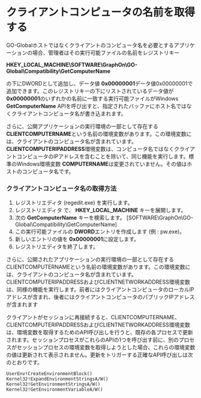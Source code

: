 # クライアントコンピュータの名前を取得する

GO-Globalホストではなくクライアントのコンピュータ名を必要とするアプリケーションの場合、管理者はその実行可能ファイルの名前をレジストリキー

**HKEY_LOCAL_MACHINE\SOFTWARE\GraphOn\GO-Global\Compatibility\GetComputerName**

の下にDWORDとして追加し、データ値 **0x00000001**データ値0x00000001で追加できます。このレジストリキーの下にリストされているデータ値が **0x00000001**のいずれかの名前に一致する実行可能ファイルがWindows **GetComputerName** APIを呼び出すと、指定されたバッファにホスト名ではなくクライアントコンピュータ名が書き込まれます。

さらに、公開アプリケーションの実行環境の一部として存在する **CLIENTCOMPUTERNAME**という名前の環境変数があります。この環境変数には、クライアントのコンピュータ名が含まれています。 **CLIENTCOMPUTERIPADDRESS**環境変数は、コンピュータ名ではなくクライアントコンピュータのIPアドレスを含むことを除いて、同じ機能を実行します。標準のWindows環境変数 **COMPUTERNAME**は変更されていません。その値はホストのコンピュータ名です。

### クライアントコンピュータ名の取得方法

1. レジストリエディタ (regedit.exe) を実行します。
2. レジストリエディタ で、 **HKEY_LOCAL_MACHINE** キーを展開します。
3. 次の **GetComputerName** キーを検索します。 [SOFTWARE\GraphOn\GO-Global\Compatibility\GetComputerName]
4. この実行可能ファイルの **DWORD**エントリを作成します (例 : pw.exe)。
5. 新しいエントリの値を **0x00000001**に設定します。
6. レジストリエディタを終了します。

さらに、公開されたアプリケーションの実行環境の一部として存在するCLIENTCOMPUTERNAMEという名前の環境変数があります。この環境変数には、クライアントのコンピュータ名が含まれています。CLIENTCOMPUTERIPADDRESSおよびCLIENTNETWORKADDRESS環境変数は、同様の機能を実行します。前者にはクライアントコンピュータのローカルIPアドレスが含まれ、後者にはクライアントコンピュータのパブリックIPアドレスが含まれます

クライアントがセッションに再接続すると、CLIENTCOMPUTERNAME、CLIENTCOMPUTERIPADDRESSおよびCLIENTNETWORKADDRESS環境変数は、環境変数を取得するためのAPI呼び出しを行うと、既存の各プロセスで更新されます。セッションプロセスがこれらのAPIの1つを呼び出す前に、別のプロセスがセッションプロセスの環境変数を取得しようとした場合、これらの環境変数の値は更新されて表示されません。更新をトリガーする正確なAPI呼び出しは次のとおりです。

	UserEnv!CreateEnvironmentBlock()
	Kernel32!ExpandEnvironmentStringsA/W()
	Kernel32!GetEnvironmentStringsA/W()
	Kernel32!GetEnvironmentVariableA/W()
